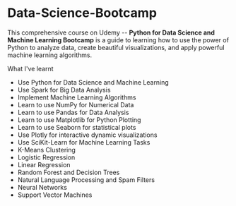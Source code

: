 # Data-Science-Bootcamp
This comprehensive course on Udemy -- **Python for Data Science and Machine Learning Bootcamp** is a guide to learning how to use the power of Python to analyze data, create beautiful visualizations, and apply powerful machine learning algorithms.

What I've learnt
- Use Python for Data Science and Machine Learning
- Use Spark for Big Data Analysis
- Implement Machine Learning Algorithms
- Learn to use NumPy for Numerical Data
- Learn to use Pandas for Data Analysis
- Learn to use Matplotlib for Python Plotting
- Learn to use Seaborn for statistical plots
- Use Plotly for interactive dynamic visualizations
- Use SciKit-Learn for Machine Learning Tasks
- K-Means Clustering
- Logistic Regression
- Linear Regression
- Random Forest and Decision Trees
- Natural Language Processing and Spam Filters
- Neural Networks
- Support Vector Machines

